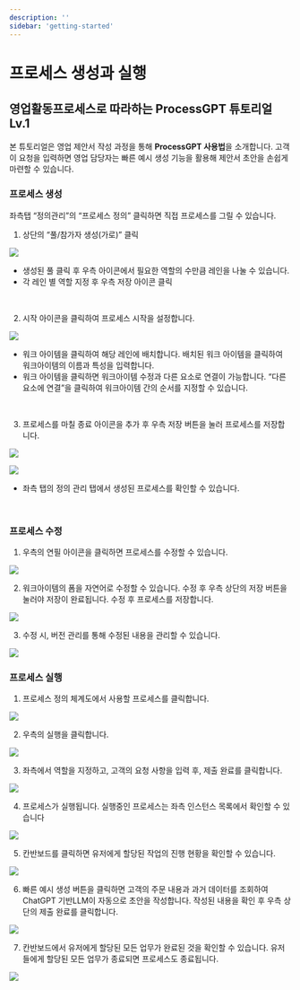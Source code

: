 ```yaml
---
description: ''
sidebar: 'getting-started'
---
```


# 프로세스 생성과 실행

## 영업활동프로세스로 따라하는 ProcessGPT 튜토리얼 Lv.1

본 튜토리얼은 영업 제안서 작성 과정을 통해 **ProcessGPT 사용법**을 소개합니다. 
고객이 요청을 입력하면 영업 담당자는 빠른 예시 생성 기능을 활용해 제안서 초안을 손쉽게 마련할 수 있습니다.


### 프로세스 생성

좌측탭 “정의관리”의 “프로세스 정의” 클릭하면 직접 프로세스를 그릴 수 있습니다.

1. 상단의 “풀/참가자 생성(가로)” 클릭

![](../../../uengine-image/process-gpt/tutorial/lv1-1.png)

- 생성된 풀 클릭 후 우측 아이콘에서 필요한 역할의 수만큼 레인을 나눌 수 있습니다. 
- 각 레인 별 역할 지정 후 우측 저장 아이콘 클릭
<br>

2. 시작 아이콘을 클릭하여 프로세스 시작을 설정합니다.

![](../../../uengine-image/process-gpt/tutorial/lv1-2.png)

- 워크 아이템을 클릭하여 해당 레인에 배치합니다. 배치된 워크 아이템을 클릭하여 워크아이템의 이름과 특성을 입력합니다.
- 워크 아이템을 클릭하면 워크아이템 수정과 다른 요소로 연결이 가능합니다. “다른 요소에 연결”을 클릭하여 워크아이템 간의 순서를 지정할 수 있습니다.
<br>

3. 프로세스를 마칠 종료 아이콘을 추가 후 우측 저장 버튼을 눌러 프로세스를 저장합니다.

![](../../../uengine-image/process-gpt/tutorial/lv1-3.png)

![](../../../uengine-image/process-gpt/tutorial/lv1-4.png)

- 좌측 탭의 정의 관리 탭에서 생성된 프로세스를 확인할 수 있습니다.
<br>


### 프로세스 수정

1. 우측의 연필 아이콘을 클릭하면 프로세스를 수정할 수 있습니다.

![](../../../uengine-image/process-gpt/tutorial/lv1-5.png)
<br>

2. 워크아이템의 폼을 자연어로 수정할 수 있습니다. 수정 후 우측 상단의 저장 버튼을 눌러야 저장이 완료됩니다. 수정 후 프로세스를 저장합니다.

![](../../../uengine-image/process-gpt/tutorial/lv1-6.png)
<br>

3. 수정 시, 버전 관리를 통해 수정된 내용을 관리할 수 있습니다.

![](../../../uengine-image/process-gpt/tutorial/lv1-7.png)
<br>

### 프로세스 실행

1. 프로세스 정의 체계도에서 사용할 프로세스를 클릭합니다.

![](../../../uengine-image/process-gpt/tutorial/lv1-8.png)
<br>

2. 우측의 실행을 클릭합니다.

![](../../../uengine-image/process-gpt/tutorial/lv1-9.png)
<br>

3. 좌측에서 역할을 지정하고, 고객의 요청 사항을 입력 후, 제출 완료를 클릭합니다.

![](../../../uengine-image/process-gpt/tutorial/lv1-10.png)
<br>

4. 프로세스가 실행됩니다. 실행중인 프로세스는 좌측 인스턴스 목록에서 확인할 수 있습니다

![](../../../uengine-image/process-gpt/tutorial/lv1-11.png)
<br>

5. 칸반보드를 클릭하면 유저에게 할당된 작업의 진행 현황을 확인할 수 있습니다.

![](../../../uengine-image/process-gpt/tutorial/lv1-12.png)
<br>

6. 빠른 예시 생성 버튼을 클릭하면 고객의 주문 내용과 과거 데이터를 조회하여 ChatGPT 기반LLM이 자동으로 초안을 작성합니다. 작성된 내용을 확인 후 우측 상단의 제출 완료를 클릭합니다.

![](../../../uengine-image/process-gpt/tutorial/lv1-13.png)
<br>

7. 칸반보드에서 유저에게 할당된 모든 업무가 완료된 것을 확인할 수 있습니다. 유저들에게 할당된 모든 업무가 종료되면 프로세스도 종료됩니다.

![](../../../uengine-image/process-gpt/tutorial/lv1-14.png)

